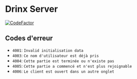 # Drinx Server

[![CodeFactor](https://www.codefactor.io/repository/github/projectdrinx/drinx-server/badge)](https://www.codefactor.io/repository/github/projectdrinx/drinx-server)

## Codes d'erreur

- `4001`: `Invalid initialisation data`
- `4003`: `Ce nom d'utilisateur est déjà pris`
- `4004`: `Cette partie est terminée ou n'existe pas`
- `4005`: `Cette partie a commencé et n'est plus rejoignable`
- `4006`: `Le client est ouvert dans un autre onglet`
